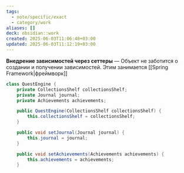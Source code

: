 ```yaml
---
tags:
  - note/specific/exact
  - category/work
aliases: []
deck: obsidian::work
created: 2025-06-03T11:06:48+03:00
updated: 2025-06-03T11:12:19+03:00
---
```


**Внедрение зависимостей через сеттеры**
—
Объект не заботится о создании и получении зависимостей. Этим занимается [[Spring Framework|фреймворк]]
```java
class QuestEngine {
	private CollectionsShelf collectionsShelf;
	private Journal journal;
	private Achievements achievements;

	public QuestEngine(CollectionsShelf collectionsShelf) {
		this.collectionsShelf = collectionsShelf;
	}

	public void setJournal(Journal journal) {
		this.journal = journal;
	}

	public void setAchievements(Achievements achievements) {
		this.achievements = achievements;
	}

```
